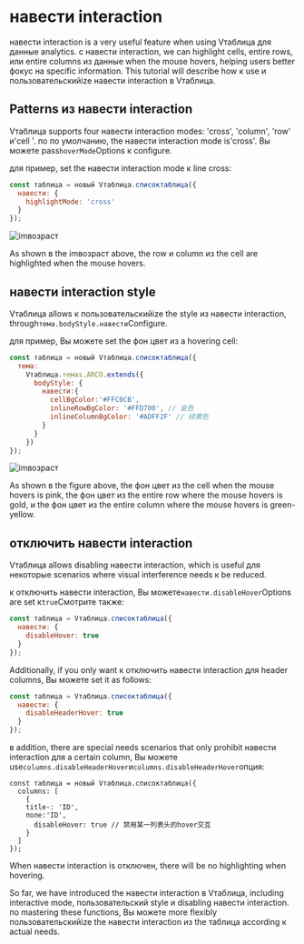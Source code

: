# навести interaction

навести interaction is a very useful feature when using Vтаблица для данные analytics. с навести interaction, we can highlight cells, entire rows, или entire columns из данные when the mouse hovers, helping users better фокус на specific information. This tutorial will describe how к use и пользовательскийize навести interaction в Vтаблица.

## Patterns из навести interaction

Vтаблица supports four навести interaction modes: 'cross', 'column', 'row' и'cell '. по по умолчанию, the навести interaction mode is'cross'. Вы можете pass`hoverMode`Options к configure.

для пример, set the навести interaction mode к line cross:

```javascript
const таблица = новый Vтаблица.списоктаблица({
  навести: {
    highlightMode: 'cross'
  }
});
```

![imвозраст](https://lf9-dp-fe-cms-tos.byteorg.com/obj/bit-cloud/a2c7623458257d1562627090a.png)

As shown в the imвозраст above, the row и column из the cell are highlighted when the mouse hovers.

## навести interaction style

Vтаблица allows к пользовательскийize the style из навести interaction, through`тема.bodyStyle.навести`Configure.

для пример, Вы можете set the фон цвет из a hovering cell:

```javascript
const таблица = новый Vтаблица.списоктаблица({
  тема:
    Vтаблица.темаs.ARCO.extends({
      bodyStyle: {
        навести:{
          cellBgColor:'#FFC0CB',
          inlineRowBgColor: '#FFD700', // 金色
          inlineColumnBgColor: '#ADFF2F' // 绿黄色
        }
      }
    })
});
```

![imвозраст](https://lf9-dp-fe-cms-tos.byteorg.com/obj/bit-cloud/0a2e223bdcd7410c08f6a6a0c.png)

As shown в the figure above, the фон цвет из the cell when the mouse hovers is pink, the фон цвет из the entire row where the mouse hovers is gold, и the фон цвет из the entire column where the mouse hovers is green-yellow.

## отключить навести interaction

Vтаблица allows disabling навести interaction, which is useful для некоторые scenarios where visual interference needs к be reduced.

к отключить навести interaction, Вы можете`навести.disableHover`Options are set к`true`Смотрите также:

```javascript
const таблица = Vтаблица.списоктаблица({
  навести: {
    disableHover: true
  }
});
```

Additionally, if you only want к отключить навести interaction для header columns, Вы можете set it as follows:

```javascript
const таблица = Vтаблица.списоктаблица({
  навести: {
    disableHeaderHover: true
  }
});
```

в addition, there are special needs scenarios that only prohibit навести interaction для a certain column, Вы можете use`columns.disableHeaderHover`и`columns.disableHeaderHover`опция:

    const таблица = новый Vтаблица.списоктаблица({
      columns: [
        {
        title·: 'ID',
        поле:'ID',
          disableHover: true // 禁用某一列表头的hover交互
        }
      ]
    });

When навести interaction is отключен, there will be no highlighting when hovering.

So far, we have introduced the навести interaction в Vтаблица, including interactive mode, пользовательский style и disabling навести interaction. по mastering these functions, Вы можете more flexibly пользовательскийize the навести interaction из the таблица according к actual needs.
